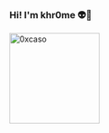### Hi! I'm khr0me 👽👾

<!--<img height="160em" align="left" src="https://github-readme-stats.vercel.app/api/top-langs?username=0xcaso&show_icons=true&locale=en&layout=compact&theme=dracula" alt="0xcaso" />-->
<img height="160em" align="center" src="https://github-readme-stats.vercel.app/api?username=0xcaso&show_icons=true&locale=en&count_private=true&theme=dracula" alt="0xcaso" />
